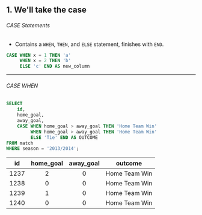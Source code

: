 ## 1. We'll take the case

<h6>CASE Statements</h6>

- Contains a `WHEN`, `THEN`, and `ELSE` statement, finishes with `END`.

```sql
CASE WHEN x = 1 THEN 'a'
     WHEN x = 2 THEN 'b'
     ELSE 'c' END AS new_column
```

---

<h6>CASE WHEN</h6>

```sql
SELECT
    id,
    home_goal,
    away_goal,
    CASE WHEN home_goal > away_goal THEN 'Home Team Win'
         WHEN home_goal > away_goal THEN 'Home Team Win'
         ELSE 'Tie' END AS OUTCOME
FROM match
WHERE season = '2013/2014';
```

|  id  | home_goal | away_goal |    outcome    |
| :--: | :-------: | :-------: | :-----------: |
| 1237 |     2     |     0     | Home Team Win |
| 1238 |     0     |     0     | Home Team Win |
| 1239 |     1     |     0     | Home Team Win |
| 1240 |     0     |     0     | Home Team Win |
